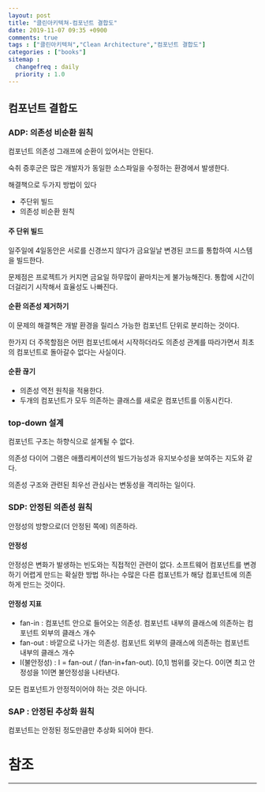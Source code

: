 ```yaml
---
layout: post
title: "클린아키텍쳐-컴포넌트 결합도"
date: 2019-11-07 09:35 +0900
comments: true
tags : ["클린아키텍쳐","Clean Architecture","컴포넌트 결합도"]
categories : ["books"]
sitemap :
  changefreq : daily
  priority : 1.0
---
```


## 컴포넌트 결합도

### ADP: 의존성 비순환 원칙

컴포넌트 의존성 그래프에 순환이 있어서는 안된다.

숙취 증후군은 많은 개발자가 동일한 소스파일을 수정하는 환경에서 발생한다.

해결책으로 두가지 방법이 있다 

* 주단위 빌드
* 의존성 비순환 원칙

#### 주 단위 빌드

일주일에 4일동안은 서로를 신경쓰지 않다가 금요일날 변경된 코드를 통합하여 시스템을 빌드한다.

문제점은 프로젝트가 커지면 금요일 하무많이 끝마치는게 불가능해진다. 통합에 시간이 더걸리기 시작해서 효율성도 나빠진다.

#### 순환 의존성 제거하기

이 문제의 해결책은 개발 환경을 릴리스 가능한 컴포넌트 단위로 분리하는 것이다.

한가지 더 주목할점은 어떤 컴포넌트에서 시작하더라도 의존성 관계를 따라가면서 최초의 컴포넌트로 돌아갈수 없다는 사실이다.

#### 순환 끊기

* 의존성 역전 원칙을 적용한다.
* 두개의 컴포넌트가 모두 의존하는 클래스를 새로운 컴포넌트를 이동시킨다.


### top-down 설계

컴포넌트 구조는 하향식으로 설계될 수 없다.

의존성 다이어 그램은 애플리케이션의 빌드가능성과 유지보수성을 보여주는 지도와 같다.

의존성 구조와 관련된 최우선 관심사는 변동성을 격리하는 일이다.

### SDP: 안정된 의존성 원칙

안정성의 방향으로(더 안정된 쪽에) 의존하라.

#### 안정성

안정성은 변화가 발생하는 빈도와는 직접적인 관련이 없다. 
소프트웨어 컴포넌트를 변경하기 어렵게 만드는 확실한 방법 하나는 수많은 다른 컴포넌트가 해당 컴포넌트에 의존하게 만드는 것이다.

#### 안정성 지표

* fan-in : 컴포넌트 안으로 들어오는 의존성. 컴포넌트 내부의 클래스에 의존하는 컴포넌트 외부의 클래스 개수
* fan-out : 바깥으로 나가는 의존성. 컴포넌트 외부의 클래스에 의존하는 컴포넌트 내부의 클래스 개수
* I(불안정성) : I = fan-out / (fan-in+fan-out). [0,1] 범위를 갖는다. 0이면 최고 안정성을 1이면 불안정성을 나타낸다.

모든 컴포넌트가 안정적이어야 하는 것은 아니다.

### SAP : 안정된 추상화 원칙

컴포넌트는 안정된 정도만큼만 추상화 되어야 한다.

 

# 참조
-----


